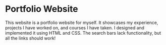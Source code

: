 # Portfolio Website
This website is a portfolio website for myself. 
It showcases my experience, projects I have worked on, and courses I have taken.
I designed and implemented it using HTML and CSS. 
The search bars lack functionality, but all the links should work!  
